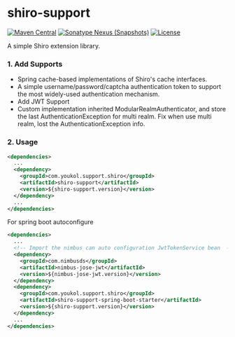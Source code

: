 # shiro-support

[![Maven Central](https://maven-badges.herokuapp.com/maven-central/com.youkol.support.shiro/shiro-support-parent/badge.svg)](https://maven-badges.herokuapp.com/maven-central/com.youkol.support.shiro/shiro-support-parent)
[![Sonatype Nexus (Snapshots)](https://img.shields.io/nexus/s/com.youkol.support.shiro/shiro-support-parent?server=https%3A%2F%2Foss.sonatype.org)](https://oss.sonatype.org/content/repositories/snapshots/com/youkol/support/shiro/shiro-support-parent/)
[![License](https://img.shields.io/badge/license-apache-brightgreen)](http://www.apache.org/licenses/LICENSE-2.0.html)

A simple Shiro extension library.

### 1. Add Supports
* Spring cache-based implementations of Shiro's cache interfaces.
* A simple username/password/captcha authentication token to support the most widely-used authentication mechanism.
* Add JWT Support
* Custom implementation inherited ModularRealmAuthenticator, and 
  store the last AuthenticationException for multi realm.
  Fix when use multi realm, lost the AuthenticationException info. 

### 2. Usage
```xml
<dependencies>
  ...
  <dependency>
    <groupId>com.youkol.support.shiro</groupId>
    <artifactId>shiro-support</artifactId>
    <version>${shiro-support.version}</version>
  </dependency>
  ...
</dependencies>
```
For spring boot autoconfigure
```xml
<dependencies>
  ...
  <!-- Import the nimbus can auto configuration JwtTokenService bean  -->
  <dependency>
    <groupId>com.nimbusds</groupId>
    <artifactId>nimbus-jose-jwt</artifactId>
    <version>${nimbus-jose-jwt.version}</version>
  </dependency>
  <dependency>
    <groupId>com.youkol.support.shiro</groupId>
    <artifactId>shiro-support-spring-boot-starter</artifactId>
    <version>${shiro-support.version}</version>
  </dependency>
  ...
</dependencies>
```
